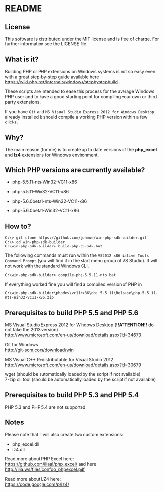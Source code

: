 README
======

License
-------

This software is distributed under the MIT license and is free of charge.
For further information see the LICENSE file.

What is it?
-----------

Building PHP or PHP extensions on Windows systems is not so easy even with a great step-by-step
guide available here https://wiki.php.net/internals/windows/stepbystepbuild .

These scripts are intended to ease this process for the average Windows PHP user and to 
have a good starting point for compiling your own or third party extensions.

If you have ```Git``` and ```MS Visual Studio Express 2012 for Windows Desktop``` already installed it should
compile a working PHP version within a few clicks.

Why?
----

The main reason (for me) is to create up to date versions of the **php_excel** and **lz4** extensions for Windows environment.

Which PHP versions are currently available?
-------------------------------------------

- php-5.5.11-nts-Win32-VC11-x86
- php-5.5.11-Win32-VC11-x86

- php-5.6.0beta1-nts-Win32-VC11-x86
- php-5.6.0beta1-Win32-VC11-x86

How to?
-------

    C:\> git clone https://github.com/johmue/win-php-sdk-builder.git
    C:\> cd win-php-sdk-builder
    C:\win-php-sdk-builder> build-php-55-sdk.bat

The following commands must run within the ```VS2012 x86 Native Tools Command Prompt```
(you will find it in the start menu group of VS Studio). It will not work with the standard
Windows CLI.

    C:\win-php-sdk-builder> compile-php-5.5.11-nts.bat

If everything worked fine you will find a compiled version of PHP in

    C:\win-php-sdk-builder\phpdev\vc11\x86\obj_5.5.11\Release\php-5.5.11-nts-Win32-VC11-x86.zip

Prerequisites to build PHP 5.5 and PHP 5.6
------------------------------------------

MS Visual Studio Express 2012 for Windows Desktop (**!!ATTENTION!!** do not take the 2013 version)  
http://www.microsoft.com/en-us/download/details.aspx?id=34673

Git for Windows  
http://git-scm.com/download/win

MS Visual C++ Redistributable for Visual Studio 2012  
http://www.microsoft.com/en-us/download/details.aspx?id=30679

wget (should be automatically loaded by the script if not available)  
7-zip cli tool (should be automatically loaded by the script if not available)  

Prerequisites to build PHP 5.3 and PHP 5.4
------------------------------------------

PHP 5.3 and PHP 5.4 are not supported

Notes
-----

Please note that it will also create two custom extensions:

- php_excel.dll
- lz4.dll

Read more about PHP Excel here:  
https://github.com/iliaal/php_excel/ and here http://ilia.ws/files/confoo_phpexcel.pdf

Read more about LZ4 here:  
https://code.google.com/p/lz4/
